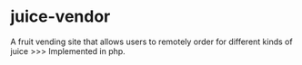 # juice-vendor
A fruit vending site that allows users to remotely order for different kinds of juice >>> Implemented in php.

